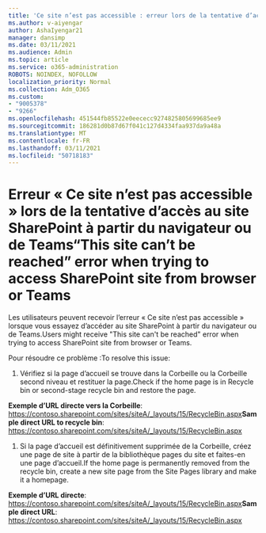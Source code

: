```yaml
---
title: 'Ce site n’est pas accessible : erreur lors de la tentative d’accès au site SharePoint à partir du navigateur ou de Teams'
ms.author: v-aiyengar
author: AshaIyengar21
manager: dansimp
ms.date: 03/11/2021
ms.audience: Admin
ms.topic: article
ms.service: o365-administration
ROBOTS: NOINDEX, NOFOLLOW
localization_priority: Normal
ms.collection: Adm_O365
ms.custom:
- "9005378"
- "9266"
ms.openlocfilehash: 451544fb85522e0eececc9274825805699685ee9
ms.sourcegitcommit: 186281d0b87d67f041c127d4334faa937da9a48a
ms.translationtype: MT
ms.contentlocale: fr-FR
ms.lasthandoff: 03/11/2021
ms.locfileid: "50718183"
---
```

# <a name="this-site-cant-be-reached-error-when-trying-to-access-sharepoint-site-from-browser-or-teams"></a><span data-ttu-id="bb59a-102">Erreur « Ce site n’est pas accessible » lors de la tentative d’accès au site SharePoint à partir du navigateur ou de Teams</span><span class="sxs-lookup"><span data-stu-id="bb59a-102">“This site can’t be reached” error when trying to access SharePoint site from browser or Teams</span></span>

<span data-ttu-id="bb59a-103">Les utilisateurs peuvent recevoir l’erreur « Ce site n’est pas accessible » lorsque vous essayez d’accéder au site SharePoint à partir du navigateur ou de Teams.</span><span class="sxs-lookup"><span data-stu-id="bb59a-103">Users might receive "This site can't be reached" error when trying to access SharePoint site from browser or Teams.</span></span> 

<span data-ttu-id="bb59a-104">Pour résoudre ce problème :</span><span class="sxs-lookup"><span data-stu-id="bb59a-104">To resolve this issue:</span></span> 

1. <span data-ttu-id="bb59a-105">Vérifiez si la page d’accueil se trouve dans la Corbeille ou la Corbeille second niveau et restituer la page.</span><span class="sxs-lookup"><span data-stu-id="bb59a-105">Check if the home page is in Recycle bin or second-stage recycle bin and restore the page.</span></span>

<span data-ttu-id="bb59a-106">**Exemple d’URL directe vers la Corbeille**: https://contoso.sharepoint.com/sites/siteA/_layouts/15/RecycleBin.aspx</span><span class="sxs-lookup"><span data-stu-id="bb59a-106">**Sample direct URL to recycle bin**: https://contoso.sharepoint.com/sites/siteA/_layouts/15/RecycleBin.aspx</span></span>

1. <span data-ttu-id="bb59a-107">Si la page d’accueil est définitivement supprimée de la Corbeille, créez une page de site à partir de la bibliothèque pages du site et faites-en une page d’accueil.</span><span class="sxs-lookup"><span data-stu-id="bb59a-107">If the home page is permanently removed from the recycle bin, create a new site page from the Site Pages library and make it a homepage.</span></span> 

<span data-ttu-id="bb59a-108">**Exemple d’URL directe**: https://contoso.sharepoint.com/sites/siteA/_layouts/15/RecycleBin.aspx</span><span class="sxs-lookup"><span data-stu-id="bb59a-108">**Sample direct URL**: https://contoso.sharepoint.com/sites/siteA/_layouts/15/RecycleBin.aspx</span></span>